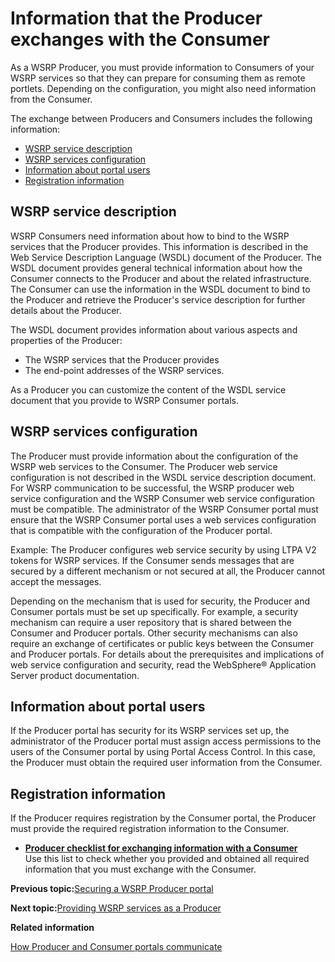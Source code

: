 # Information that the Producer exchanges with the Consumer

As a WSRP Producer, you must provide information to Consumers of your WSRP services so that they can prepare for consuming them as remote portlets. Depending on the configuration, you might also need information from the Consumer.

The exchange between Producers and Consumers includes the following information:

-   [WSRP service description](wsrpc_prod_prep_info.md#web_srvc_dscrpt)
-   [WSRP services configuration](wsrpc_prod_prep_info.md#wsrp_secy)
-   [Information about portal users](wsrpc_prod_prep_info.md#inf_ptl_usrs)
-   [Registration information](wsrpc_prod_prep_info.md#rgstr_info)

## WSRP service description

WSRP Consumers need information about how to bind to the WSRP services that the Producer provides. This information is described in the Web Service Description Language \(WSDL\) document of the Producer. The WSDL document provides general technical information about how the Consumer connects to the Producer and about the related infrastructure. The Consumer can use the information in the WSDL document to bind to the Producer and retrieve the Producer's service description for further details about the Producer.

The WSDL document provides information about various aspects and properties of the Producer:

-   The WSRP services that the Producer provides
-   The end-point addresses of the WSRP services.

As a Producer you can customize the content of the WSDL service document that you provide to WSRP Consumer portals.

## WSRP services configuration

The Producer must provide information about the configuration of the WSRP web services to the Consumer. The Producer web service configuration is not described in the WSDL service description document. For WSRP communication to be successful, the WSRP producer web service configuration and the WSRP Consumer web service configuration must be compatible. The administrator of the WSRP Consumer portal must ensure that the WSRP Consumer portal uses a web services configuration that is compatible with the configuration of the Producer portal.

Example: The Producer configures web service security by using LTPA V2 tokens for WSRP services. If the Consumer sends messages that are secured by a different mechanism or not secured at all, the Producer cannot accept the messages.

Depending on the mechanism that is used for security, the Producer and Consumer portals must be set up specifically. For example, a security mechanism can require a user repository that is shared between the Consumer and Producer portals. Other security mechanisms can also require an exchange of certificates or public keys between the Consumer and Producer portals. For details about the prerequisites and implications of web service configuration and security, read the WebSphere® Application Server product documentation.

## Information about portal users

If the Producer portal has security for its WSRP services set up, the administrator of the Producer portal must assign access permissions to the users of the Consumer portal by using Portal Access Control. In this case, the Producer must obtain the required user information from the Consumer.

## Registration information

If the Producer requires registration by the Consumer portal, the Producer must provide the required registration information to the Consumer.

-   **[Producer checklist for exchanging information with a Consumer](../admin-system/wsrpr_prod_chklst.md)**  
Use this list to check whether you provided and obtained all required information that you must exchange with the Consumer.


**Previous topic:**[Securing a WSRP Producer portal](../admin-system/wsrpt_prod_prep_sec.md)

**Next topic:**[Providing WSRP services as a Producer](../admin-system/wsrpt_prod_prvd_ws.md)

**Related information**  


[How Producer and Consumer portals communicate](../admin-system/wsrpc_comint.md)

